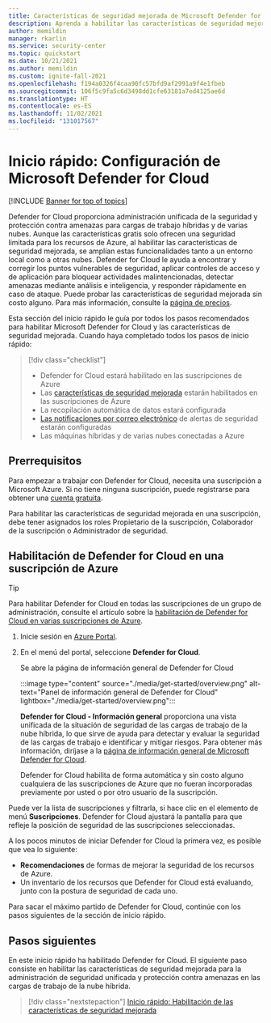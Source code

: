 ```yaml
---
title: Características de seguridad mejorada de Microsoft Defender for Cloud
description: Aprenda a habilitar las características de seguridad mejorada de Microsoft Defender for Cloud.
author: memildin
manager: rkarlin
ms.service: security-center
ms.topic: quickstart
ms.date: 10/21/2021
ms.author: memildin
ms.custom: ignite-fall-2021
ms.openlocfilehash: f194a0326f4caa90fc57bfd9af2991a9f4e1fbeb
ms.sourcegitcommit: 106f5c9fa5c6d3498dd1cfe63181a7ed4125ae6d
ms.translationtype: HT
ms.contentlocale: es-ES
ms.lasthandoff: 11/02/2021
ms.locfileid: "131017567"
---
```

# <a name="quickstart-set-up-microsoft-defender-for-cloud"></a>Inicio rápido: Configuración de Microsoft Defender for Cloud

[!INCLUDE [Banner for top of topics](./includes/banner.md)]

Defender for Cloud proporciona administración unificada de la seguridad y protección contra amenazas para cargas de trabajo híbridas y de varias nubes. Aunque las características gratis solo ofrecen una seguridad limitada para los recursos de Azure, al habilitar las características de seguridad mejorada, se amplían estas funcionalidades tanto a un entorno local como a otras nubes. Defender for Cloud le ayuda a encontrar y corregir los puntos vulnerables de seguridad, aplicar controles de acceso y de aplicación para bloquear actividades malintencionadas, detectar amenazas mediante análisis e inteligencia, y responder rápidamente en caso de ataque. Puede probar las características de seguridad mejorada sin costo alguno. Para más información, consulte la [página de precios](https://azure.microsoft.com/pricing/details/security-center/).

Esta sección del inicio rápido le guía por todos los pasos recomendados para habilitar Microsoft Defender for Cloud y las características de seguridad mejorada. Cuando haya completado todos los pasos de inicio rápido:

> [!div class="checklist"]
> * Defender for Cloud estará habilitado en las suscripciones de Azure
> * Las [características de seguridad mejorada](enhanced-security-features-overview.md) estarán habilitados en las suscripciones de Azure
> * La recopilación automática de datos estará configurada
> * [Las notificaciones por correo electrónico](configure-email-notifications.md) de alertas de seguridad estarán configuradas
> * Las máquinas híbridas y de varias nubes conectadas a Azure

## <a name="prerequisites"></a>Prerrequisitos
Para empezar a trabajar con Defender for Cloud, necesita una suscripción a Microsoft Azure. Si no tiene ninguna suscripción, puede registrarse para obtener una [cuenta gratuita](https://azure.microsoft.com/pricing/free-trial/).

Para habilitar las características de seguridad mejorada en una suscripción, debe tener asignados los roles Propietario de la suscripción, Colaborador de la suscripción o Administrador de seguridad.

## <a name="enable-defender-for-cloud-on-your-azure-subscription"></a>Habilitación de Defender for Cloud en una suscripción de Azure

> [!TIP]
> Para habilitar Defender for Cloud en todas las suscripciones de un grupo de administración, consulte el artículo sobre la [habilitación de Defender for Cloud en varias suscripciones de Azure](onboard-management-group.md).

1. Inicie sesión en [Azure Portal](https://azure.microsoft.com/features/azure-portal/).

1. En el menú del portal, seleccione **Defender for Cloud**. 

    Se abre la página de información general de Defender for Cloud

    :::image type="content" source="./media/get-started/overview.png" alt-text="Panel de información general de Defender for Cloud" lightbox="./media/get-started/overview.png":::

    **Defender for Cloud - Información general** proporciona una vista unificada de la situación de seguridad de las cargas de trabajo de la nube híbrida, lo que sirve de ayuda para detectar y evaluar la seguridad de las cargas de trabajo e identificar y mitigar riesgos. Para obtener más información, diríjase a la [página de información general de Microsoft Defender for Cloud](overview-page.md).

    Defender for Cloud habilita de forma automática y sin costo alguno cualquiera de las suscripciones de Azure que no fueran incorporadas previamente por usted o por otro usuario de la suscripción.

Puede ver la lista de suscripciones y filtrarla, si hace clic en el elemento de menú **Suscripciones**. Defender for Cloud ajustará la pantalla para que refleje la posición de seguridad de las suscripciones seleccionadas. 

A los pocos minutos de iniciar Defender for Cloud la primera vez, es posible que vea lo siguiente:

- **Recomendaciones** de formas de mejorar la seguridad de los recursos de Azure.
- Un inventario de los recursos que Defender for Cloud está evaluando, junto con la postura de seguridad de cada uno.

Para sacar el máximo partido de Defender for Cloud, continúe con los pasos siguientes de la sección de inicio rápido.



## <a name="next-steps"></a>Pasos siguientes
En este inicio rápido ha habilitado Defender for Cloud. El siguiente paso consiste en habilitar las características de seguridad mejorada para la administración de seguridad unificada y protección contra amenazas en las cargas de trabajo de la nube híbrida.

> [!div class="nextstepaction"]
> [Inicio rápido: Habilitación de las características de seguridad mejorada](enable-enhanced-security.md)
